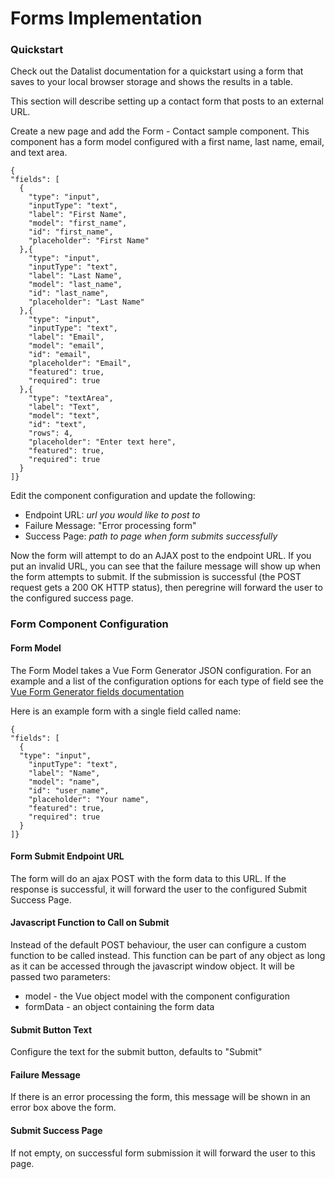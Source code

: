 # Forms Implementation

### Quickstart

Check out the Datalist documentation for a quickstart using a form that saves to your local browser storage and shows the results in a table.

This section will describe setting up a contact form that posts to an external URL.

Create a new page and add the Form - Contact sample component. This component has a form model configured with a first name, last name, email, and text area.

    {
    "fields": [
      {
        "type": "input",
        "inputType": "text",
        "label": "First Name",
        "model": "first_name",
        "id": "first_name",
        "placeholder": "First Name"
      },{
        "type": "input",
        "inputType": "text",
        "label": "Last Name",
        "model": "last_name",
        "id": "last_name",
        "placeholder": "Last Name"
      },{
        "type": "input",
        "inputType": "text",
        "label": "Email",
        "model": "email",
        "id": "email",
        "placeholder": "Email",
        "featured": true,
        "required": true
      },{
        "type": "textArea",
        "label": "Text",
        "model": "text",
        "id": "text",
        "rows": 4,
        "placeholder": "Enter text here",
        "featured": true,
        "required": true
      }
    ]}

Edit the component configuration and update the following:
- Endpoint URL: *url you would like to post to*
- Failure Message: "Error processing form"
- Success Page: *path to page when form submits successfully*

Now the form will attempt to do an AJAX post to the endpoint URL. If you put an invalid URL, you can see that the failure message will show up when the form attempts to submit. If the submission is successful (the POST request gets a 200 OK HTTP status), then peregrine will forward the user to the configured success page.

### Form Component Configuration

#### Form Model
The Form Model takes a Vue Form Generator JSON configuration. For an example and a list of the configuration options for each type of field see the [Vue Form Generator fields documentation](https://vue-generators.gitbook.io/vue-generators/fields)

Here is an example form with a single field called name:

    {
    "fields": [
      {
      "type": "input",
        "inputType": "text",
        "label": "Name",
        "model": "name",
        "id": "user_name",
        "placeholder": "Your name",
        "featured": true,
        "required": true
      }
    ]}

#### Form Submit Endpoint URL
The form will do an ajax POST with the form data to this URL. If the response is successful, it will forward the user to the configured Submit Success Page.

#### Javascript Function to Call on Submit
Instead of the default POST behaviour, the user can configure a custom function to be called instead. This function can be part of any object as long as it can be accessed through the javascript window object. It will be passed two parameters:
- model - the Vue object model with the component configuration
- formData - an object containing the form data

#### Submit Button Text

Configure the text for the submit button, defaults to "Submit"

#### Failure Message

If there is an error processing the form, this message will be shown in an error box above the form.

#### Submit Success Page

If not empty, on successful form submission it will forward the user to this page.
